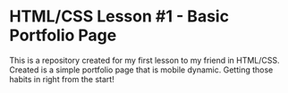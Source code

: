 # HTML/CSS Lesson #1 - Basic Portfolio Page

This is a repository created for my first lesson to my friend in HTML/CSS. Created is a simple portfolio page that is mobile dynamic. Getting those habits in right from the start!
